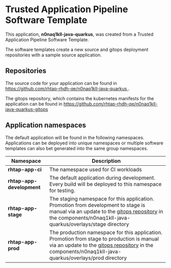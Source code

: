 # Trusted Application Pipeline Software Template

This application, **n0naq1kll-java-quarkus**, was created from a Trusted Application Pipeline Software Template.

The software templates create a new source and gitops deployment repositories with a sample source application. 

## Repositories

The source code for your application can be found in [https://github.com/rhtap-rhdh-qe/n0naq1kll-java-quarkus ](https://github.com/rhtap-rhdh-qe/n0naq1kll-java-quarkus ).
 
The gitops repository, which contains the kubernetes manifests for the application can be found in 
[https://github.com/rhtap-rhdh-qe/n0naq1kll-java-quarkus-gitops ](https://github.com/rhtap-rhdh-qe/n0naq1kll-java-quarkus-gitops ) 

## Application namespaces 

The default application will be found in the following namespaces. Applications can be deployed into unique namespaces or multiple software templates can also bet generated into the same group namespaces.  

|  Namespace   |  Description   |  
| -------- | -------- |
| **rhtap-app-ci** | The namespace used for CI workloads |
| **rhtap-app-development** | The default application during development. Every build will be deployed to this namespace for testing. |
| **rhtap-app-stage** | The staging namespace for this application. Promotion from development to stage is manual via an update to the [gitops repository](https://github.com/rhtap-rhdh-qe/n0naq1kll-java-quarkus-gitops ) in the components/n0naq1kll-java-quarkus/overlays/stage directory |
| **rhtap-app-prod** | The production namespace for this application. Promotion from stage to production is manual via an update to the [gitops repository](https://github.com/rhtap-rhdh-qe/n0naq1kll-java-quarkus-gitops ) in the components/n0naq1kll-java-quarkus/overlays/prod directory |